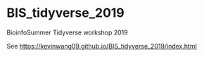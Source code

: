 # BIS_tidyverse_2019
BioinfoSummer Tidyverse workshop 2019



See https://kevinwang09.github.io/BIS_tidyverse_2019/index.html